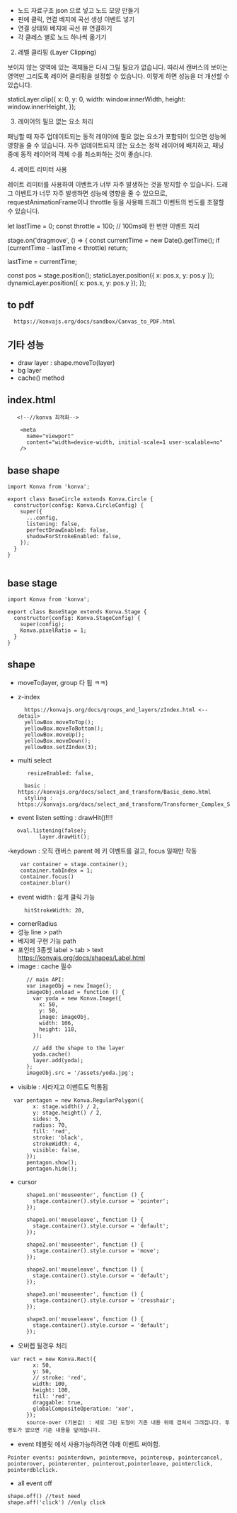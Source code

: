 - 노드 자료구조 json 으로 넣고 노드 모양 만들기
- 핀에 클릭, 연결 베지에 곡선 생성 이벤트 넣기
- 연결 상태와 베지에 곡선 뷰 연결하기
- 각 클레스 별로 노드 하나씩 옮기기

2. 레벨 클리핑 (Layer Clipping)

보이지 않는 영역에 있는 객체들은 다시 그릴 필요가 없습니다. 따라서 캔버스의 보이는 영역만 그리도록 레이어 클리핑을 설정할 수 있습니다. 이렇게 하면 성능을 더 개선할 수 있습니다.

staticLayer.clip({
x: 0,
y: 0,
width: window.innerWidth,
height: window.innerHeight,
});

3. 레이어의 필요 없는 요소 처리

패닝할 때 자주 업데이트되는 동적 레이어에 필요 없는 요소가 포함되어 있으면 성능에 영향을 줄 수 있습니다. 자주 업데이트되지 않는 요소는 정적 레이어에 배치하고, 패닝 중에 동적 레이어의 객체 수를 최소화하는 것이 좋습니다.

4. 레이트 리미터 사용

레이트 리미터를 사용하여 이벤트가 너무 자주 발생하는 것을 방지할 수 있습니다. 드래그 이벤트가 너무 자주 발생하면 성능에 영향을 줄 수 있으므로, requestAnimationFrame이나 throttle 등을 사용해 드래그 이벤트의 빈도를 조절할 수 있습니다.

let lastTime = 0;
const throttle = 100; // 100ms에 한 번만 이벤트 처리

stage.on('dragmove', () => {
const currentTime = new Date().getTime();
if (currentTime - lastTime < throttle) return;

lastTime = currentTime;

const pos = stage.position();
staticLayer.position({ x: pos.x, y: pos.y });
dynamicLayer.position({ x: pos.x, y: pos.y });
});

## to pdf

```
  https://konvajs.org/docs/sandbox/Canvas_to_PDF.html
```

## 기타 성능

- draw layer : shape.moveTo(layer)
- bg layer
- cache() method

## index.html

```
   <!--//konva 최적화-->

    <meta
      name="viewport"
      content="width=device-width, initial-scale=1 user-scalable=no"
    />
```

## base shape

```
import Konva from 'konva';

export class BaseCircle extends Konva.Circle {
  constructor(config: Konva.CircleConfig) {
    super({
      ...config,
      listening: false,
      perfectDrawEnabled: false,
      shadowForStrokeEnabled: false,
    });
  }
}


```

## base stage

```
import Konva from 'konva';

export class BaseStage extends Konva.Stage {
  constructor(config: Konva.StageConfig) {
    super(config);
    Konva.pixelRatio = 1;
  }
}
```

## shape

- moveTo(layer, group 다 됨 ㅋㅋ)
- z-index
  ```
    https://konvajs.org/docs/groups_and_layers/zIndex.html <-- detail>
    yellowBox.moveToTop();
    yellowBox.moveToBottom();
    yellowBox.moveUp();
    yellowBox.moveDown();
    yellowBox.setZIndex(3);
  ```
- multi select

  ```
     resizeEnabled: false,

    basic : https://konvajs.org/docs/select_and_transform/Basic_demo.html
    styling : https://konvajs.org/docs/select_and_transform/Transformer_Complex_Styling.html
  ```

- event listen setting : drawHit()!!!!

```
   oval.listening(false);
          layer.drawHit();
```

-keydown : 오직 캔버스 parent 에 키 이벤트를 걸고, focus 일때만 작동

```
    var container = stage.container();
    container.tabIndex = 1;
    container.focus()
    container.blur()
```

- event width : 쉽게 클릭 가능
  ```
    hitStrokeWidth: 20,
  ```
- cornerRadius
- 성능 line > path
- 베지에 구현 가능 path
- 포인터 3종셋 label > tab > text https://konvajs.org/docs/shapes/Label.html
- image : cache 필수

```
      // main API:
      var imageObj = new Image();
      imageObj.onload = function () {
        var yoda = new Konva.Image({
          x: 50,
          y: 50,
          image: imageObj,
          width: 106,
          height: 118,
        });

        // add the shape to the layer
        yoda.cache()
        layer.add(yoda);
      };
      imageObj.src = '/assets/yoda.jpg';
```

- visible : 사라지고 이벤트도 먹통됨

```
  var pentagon = new Konva.RegularPolygon({
        x: stage.width() / 2,
        y: stage.height() / 2,
        sides: 5,
        radius: 70,
        fill: 'red',
        stroke: 'black',
        strokeWidth: 4,
        visible: false,
      });
      pentagon.show();
      pentagon.hide();
```

- cursor

```
      shape1.on('mouseenter', function () {
        stage.container().style.cursor = 'pointer';
      });

      shape1.on('mouseleave', function () {
        stage.container().style.cursor = 'default';
      });

      shape2.on('mouseenter', function () {
        stage.container().style.cursor = 'move';
      });

      shape2.on('mouseleave', function () {
        stage.container().style.cursor = 'default';
      });

      shape3.on('mouseenter', function () {
        stage.container().style.cursor = 'crosshair';
      });

      shape3.on('mouseleave', function () {
        stage.container().style.cursor = 'default';
      });
```

- 오버렙 될경우 처리

```
 var rect = new Konva.Rect({
        x: 50,
        y: 50,
        // stroke: 'red',
        width: 100,
        height: 100,
        fill: 'red',
        draggable: true,
        globalCompositeOperation: 'xor',
      });
      source-over (기본값) : 새로 그린 도형이 기존 내용 위에 겹쳐서 그려집니다. 투명도가 없으면 기존 내용을 덮어씁니다.
```

- event 테블릿 에서 사용가능하려면 아래 이벤트 써야함.

```
Pointer events: pointerdown, pointermove, pointereup, pointercancel, pointerover, pointerenter, pointerout,pointerleave, pointerclick, pointerdblclick.
```

- all event off

```
shape.off() //test need
shape.off('click') //only click
```
